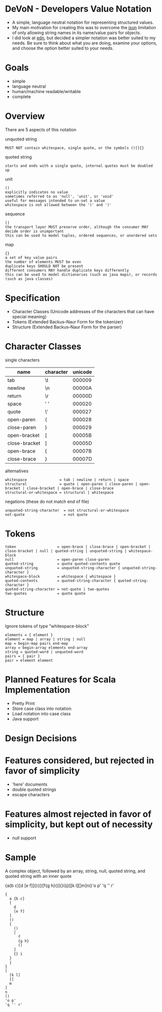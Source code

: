 DeVoN - Developers Value Notation
===
- A simple, language neutral notation for representing structured values.
- My main motivation for creating this was to overcome the [json](http://www.json.org) limitation of only allowing string names in its name/value pairs for objects.
- I did look at [edn](https://github.com/edn-format/edn), but decided a simpler notation was better suited to my needs.  Be sure to think about what you are doing, examine your options, and choose the option better suited to your needs.

Goals
===
- simple
- language neutral
- human/machine readable/writable
- complete

Overview
===
There are 5 aspects of this notation


unquoted string

    MUST NOT contain whitespace, single quote, or the symbols ()[]{}

quoted string

    starts and ends with a single quote, internal quotes must be doubled up

unit

    ()
    explicitly indicates no value
    sometimes referred to as 'null', 'unit', or 'void'
    useful for messages intended to un-set a value
    whitespace is not allowed between the '(' and ')'

sequence

    []
    the transport layer MUST preserve order, although the consumer MAY decide order is unimportant
    this can be used to model tuples, ordered sequences, or unordered sets

map

    {}
    a set of key value pairs
    the number of elements MUST be even
    duplicate keys SHOULD NOT be present
    different consumers MAY handle duplicate keys differently
    this can be used to model dictionaries (such as java maps), or records (such as java classes)

Specification
===
- Character Classes (Unicode addresses of the characters that can have special meaning)
- Tokens (Extended Backus–Naur Form for the tokenizer)
- Structure (Extended Backus–Naur Form for the parser)

Character Classes
===
single characters

<table>
    <thead>
    <tr><th>name</th><th>character</th><th>unicode</th></tr>
    </thead>
    <tbody>
    <tr><td>tab          </td><td>\t </td><td>000009</td></tr>
    <tr><td>newline      </td><td>\n </td><td>00000A</td></tr>
    <tr><td>return       </td><td>\r </td><td>00000D</td></tr>
    <tr><td>space        </td><td>' '</td><td>000020</td></tr>
    <tr><td>quote        </td><td>\' </td><td>000027</td></tr>
    <tr><td>open-paren   </td><td>(  </td><td>000028</td></tr>
    <tr><td>close-paren  </td><td>)  </td><td>000029</td></tr>
    <tr><td>open-bracket </td><td>[  </td><td>00005B</td></tr>
    <tr><td>close-bracket</td><td>]  </td><td>00005D</td></tr>
    <tr><td>open-brace   </td><td>{  </td><td>00007B</td></tr>
    <tr><td>close-brace  </td><td>}  </td><td>00007D</td></tr>
    </tbody>
</table>

alternatives

    whitespace               = tab | newline | return | space
    structural               = quote | open-paren | close-paren | open-bracket | close-bracket | open-brace | close-brace
    structural-or-whitespace = structural | whitespace

negations (these do not match end of file)

    unquoted-string-character  = not structural-or-whitespace
    not-quote                  = not quote

Tokens
===

    token                   = open-brace | close-brace | open-bracket | close-bracket | null | quoted-string | unquoted-string | whitespace-block
    null                    = open-paren close-paren
    quoted-string           = quote quoted-contents quote
    unquoted-string         = unquoted-string-character { unquoted-string-character }
    whitespace-block        = whitespace { whitespace }
    quoted-contents         = quoted-string-character { quoted-string-character }
    quoted-string-character = not-quote | two-quotes
    two-quotes              = quote quote

Structure
===

Ignore tokens of type "whitespace-block"

    elements = { element }
    element = map | array | string | null
    map = begin-map pairs end-map
    array = begin-array elements end-array
    string = quoted-word | unquoted-word
    pairs = { pair }
    pair = element element

Planned Features for Scala Implementation
===
- Pretty Print
- Store case class into notation
- Load notation into case class
- Java support

Design Decisions
===

Features considered, but rejected in favor of simplicity
===
- 'here' documents
- double quoted strings
- escape characters

Features almost rejected in favor of simplicity, but kept out of necessity
===
- null support

Sample
===
A complex object, followed by an array, string, null, quoted string, and quoted string with an inner quote

{a{b c}\[d \[e f\]\](){()\[f{g h}()\]{}i}j}\[\[k l\]\[\]m\]n()'o p' 'q '' r'

    {
      a {b c}
      [
        d
        [e f]
      ]
      ()
      {
        ()
        [
          f
          {g h}
          ()
        ]
        {} i
      }
      j
    }
    [
      [k l]
      []
      m
    ]
    n
    ()
    'o p'
    'q '' r'

